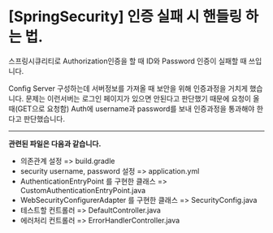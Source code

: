 # [SpringSecurity] 인증 실패 시 핸들링 하는 법.

스프링시큐리티로 Authorization인증을 할 때 ID와 Password 인증이 실패할 때 쓰입니다.

Config Server 구성하는데 서버정보를 가져올 때 보안을 위해 인증과정을 거치게 했습니다. 
문제는 이런서버는 로그인 페이지가 있으면 안된다고 판단했기 때문에 요청이 올때(GET으로 요청함) Auth에 username과 password를 보내 인증과정을 통과해야 한다고 판단했습니다. 

---

**관련된 파일은 다음과 같습니다.**
- 의존관계 설정 => build.gradle
- security username, password 설정 => application.yml
- AuthenticationEntryPoint 를 구현한 클래스 => CustomAuthenticationEntryPoint.java
- WebSecurityConfigurerAdapter 를 구현한 클래스 => SecurityConfig.java
- 테스트할 컨트롤러 => DefaultController.java
- 에러처리 컨트롤러 => ErrorHandlerController.java

